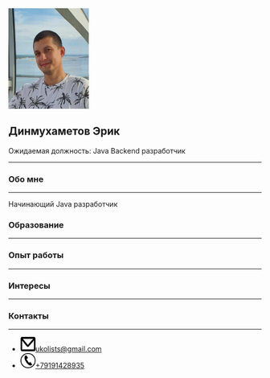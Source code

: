 <!DOCTYPE html>
<head>
  <link rel="stylesheet" href="css/style.css">
</head>
<body>
  <div class="conteiner">
    <div class="header">
      <div class="photo">
        <img src="https://github.com/DJ-UKOL/DJ-UKOL/blob/main/2022-08-05%2016-53-55_1660046129773.JPG" width="160" height="200"/>
      </div>
      <div class="author">
        <div class="info_box">
          <h2>Динмухаметов Эрик</h2>
          <p>
            <span>Ожидаемая должность: Java Backend разработчик</span>
          </p>
        </div>
      </div>
    </div>
    <hr>
    <div class="skills">
      <h3>Обо мне</h3>
      <hr>
      <p>
        Начинающий Java разработчик
      </p>
      <h3>Образование</h3>
      <hr>
      <p>
      </p>
      <h3>Опыт работы</h3>
      <hr>
      <p>
      </p>
      <h3>Интересы</h3>
      <hr>
      <p>
      </p>
      <h3>Контакты</h3>
      <hr>
      <ul class="contacts">
        <li>
          <img src="email.png" width="30" height="30"/><a href="mailto:contact@inbox.com" >ukolists@gmail.com</a>
        </li>
        <li>
          <img src="tele.png"  width="30" height="30"/><a href="tel:+1234567890">+79191428935</a>
        </li>
      </ul>
    </div>
  </div>
</body>
